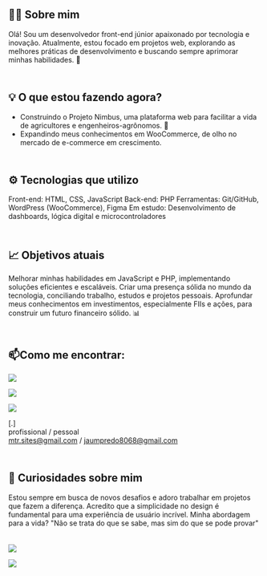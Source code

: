 🧑‍💻 Sobre mim
-
Olá! Sou um desenvolvedor front-end júnior apaixonado por tecnologia e inovação. Atualmente, estou focado em projetos web, explorando as melhores práticas de desenvolvimento e buscando sempre aprimorar minhas habilidades. 🚀

<br>💡 O que estou fazendo agora?
-
* Construindo o Projeto Nimbus, uma plataforma web para facilitar a vida de agricultores e engenheiros-agrônomos. 🌾
* Expandindo meus conhecimentos em WooCommerce, de olho no mercado de e-commerce em crescimento.

<br>⚙️ Tecnologias que utilizo
-
Front-end: HTML, CSS, JavaScript
Back-end: PHP
Ferramentas: Git/GitHub, WordPress (WooCommerce), Figma
Em estudo: Desenvolvimento de dashboards, lógica digital e microcontroladores

<br>📈 Objetivos atuais
-
Melhorar minhas habilidades em JavaScript e PHP, implementando soluções eficientes e escaláveis.
Criar uma presença sólida no mundo da tecnologia, conciliando trabalho, estudos e projetos pessoais.
Aprofundar meus conhecimentos em investimentos, especialmente FIIs e ações, para construir um futuro financeiro sólido. 📊

<br>📫Como me encontrar:
-
[![](https://img.shields.io/badge/WhatsApp-25D366?style=for-the-badge&logo=whatsapp&logoColor=white)](https://api.whatsapp.com/send/?phone=5544999090895&text&type=phone_number&app_absent=0)

[![](https://img.shields.io/badge/Instagram-E4405F?style=for-the-badge&logo=instagram&logoColor=white)](https://www.instagram.com/jaunzin.mtr/)

[![](https://img.shields.io/badge/LinkedIn-0077B5?style=for-the-badge&logo=linkedin&logoColor=white)](www.linkedin.com/in/joão-pedro-monteiro-994345342)

[.[](https://img.shields.io/badge/Gmail-D14836?style=for-the-badge&logo=gmail&logoColor=white)]
<br>profissional / pessoal
<br>mtr.sites@gmail.com / jaumpredo8068@gmail.com

<br>📜 Curiosidades sobre mim
-
Estou sempre em busca de novos desafios e adoro trabalhar em projetos que fazem a diferença.
Acredito que a simplicidade no design é fundamental para uma experiência de usuário incrível.
Minha abordagem para a vida? "Não se trata do que se sabe, mas sim do que se pode provar"
<br><br><br>
[![](https://img.shields.io/badge/Instagram-E4405F?style=for-the-badge&logo=instagram&logoColor=white)](https://www.instagram.com/jaunzin.mtr/)



![](https://media.tenor.com/y2JXkY1pXkwAAAAC/cat-computer.gif)


<!--  Lita de ícones para o GitHub:
      https://github.com/alexandresanlim/Badges4-README.md-Profile
-->
